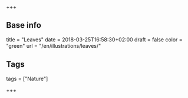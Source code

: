 +++

## Base info
title = "Leaves"
date = 2018-03-25T16:58:30+02:00
draft = false
color = "green"
url = "/en/illustrations/leaves/"

## Tags
tags = ["Nature"]

+++
